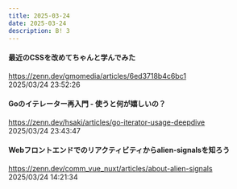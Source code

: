 ```yaml
---
title: 2025-03-24
date: 2025-03-24
description: B! 3
---
```


#### 最近のCSSを改めてちゃんと学んでみた
https://zenn.dev/gmomedia/articles/6ed3718b4c6bc1<br>
2025/03/24 23:52:26<br>


#### Goのイテレーター再入門 - 使うと何が嬉しいの？
https://zenn.dev/hsaki/articles/go-iterator-usage-deepdive<br>
2025/03/24 23:43:47<br>


#### Webフロントエンドでのリアクティビティからalien-signalsを知ろう
https://zenn.dev/comm_vue_nuxt/articles/about-alien-signals<br>
2025/03/24 14:21:34<br>


